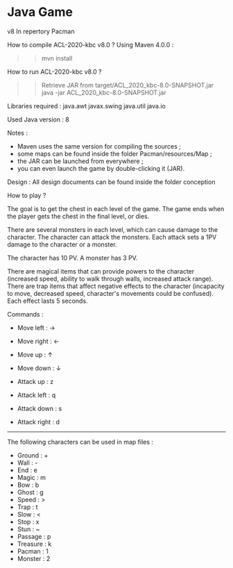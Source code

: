 # Java Game

v8
In repertory Pacman

How to compile ACL-2020-kbc v8.0 ?
Using Maven 4.0.0 :
>> mvn install

How to run ACL-2020-kbc v8.0 ?
>> Retrieve JAR from target/ACL_2020_kbc-8.0-SNAPSHOT.jar
>> java -jar ACL_2020_kbc-8.0-SNAPSHOT.jar

Libraries required :
java.awt
javax.swing
java.util
java.io

Used Java version : 8

Notes :

- Maven uses the same version for compiling the sources ;
- some maps can be found inside the folder Pacman/resources/Map ;
- the JAR can be launched from everywhere ;
- you can even launch the game by double-clicking it (JAR).

Design :
All design documents can be found inside the folder conception

How to play ?

The goal is to get the chest in each level of the game.
The game ends when the player gets the chest in the final level, or dies.

There are several monsters in each level, which can cause damage to the character.
The character can attack the monsters.
Each attack sets a 1PV damage to the character or a monster.

The character has 10 PV.
A monster has 3 PV.

There are magical items that can provide powers to the character (increased speed, ability to walk through walls, increased attack range).
There are trap items that affect negative effects to the character (incapacity to move, decreased speed, character's movements could be confused).
Each effect lasts 5 seconds.

Commands :
- Move left : →
- Move right : ←
- Move up : ↑
- Move down : ↓

- Attack up : z
- Attack left : q
- Attack down : s
- Attack right : d
---

The following characters can be used in map files :
- Ground : +
- Wall : -
- End : e
- Magic : m
- Bow : b
- Ghost : g
- Speed : >
- Trap : t
- Slow : <
- Stop : x
- Stun : ~
- Passage : p
- Treasure : k
- Pacman : 1
- Monster : 2
